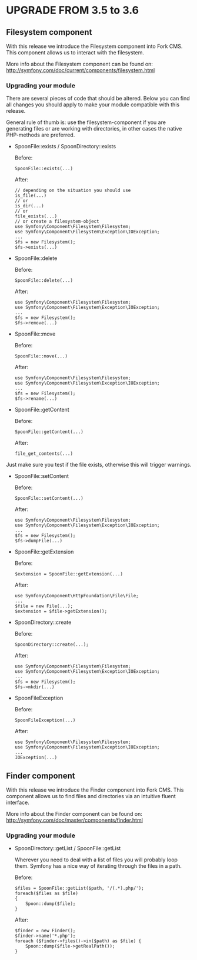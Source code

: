 UPGRADE FROM 3.5 to 3.6
=======================

## Filesystem component

With this release we introduce the Filesystem component into Fork CMS. This
component allows us to interact with the filesystem.

More info about the Filesystem component can be found on:
http://symfony.com/doc/current/components/filesystem.html

### Upgrading your module

There are several pieces of code that should be altered. Below you can find all
changes you should apply to make your module compatible with this release.

General rule of thumb is: use the filesystem-component if you are generating
files or are working with directories, in other cases the native PHP-methods
are preferred.

* SpoonFile::exists / SpoonDirectory::exists

   Before:
	```
	SpoonFile::exists(...)
	```

   After:
	```
	// depending on the situation you should use
	is_file(...)
	// or
	is_dir(...)
	// or
	file_exists(...)
	// or create a filesystem-object
	use Symfony\Component\Filesystem\Filesystem;
    use Symfony\Component\Filesystem\Exception\IOException;
    ...
	$fs = new Filesystem();
	$fs->exists(...)
	```

* SpoonFile::delete

   Before:
	```
	SpoonFile::delete(...)
	```

   After:
	```
	use Symfony\Component\Filesystem\Filesystem;
    use Symfony\Component\Filesystem\Exception\IOException;
    ...
	$fs = new Filesystem();
	$fs->remove(...)
	```

* SpoonFile::move

   Before:
	```
	SpoonFile::move(...)
	```

   After:
	```
	use Symfony\Component\Filesystem\Filesystem;
    use Symfony\Component\Filesystem\Exception\IOException;
    ...
	$fs = new Filesystem();
	$fs->rename(...)
	```

* SpoonFile::getContent

   Before:
	```
	SpoonFile::getContent(...)
	```

   After:
	```
	file_get_contents(...)
	```

Just make sure you test if the file exists, otherwise this will trigger warnings.

* SpoonFile::setContent

   Before:
	```
	SpoonFile::setContent(...)
	```

   After:
	```
	use Symfony\Component\Filesystem\Filesystem;
    use Symfony\Component\Filesystem\Exception\IOException;
	...
	$fs = new Filesystem();
	$fs->dumpFile(...)
	```

* SpoonFile::getExtension

   Before:
	```
	$extension = SpoonFile::getExtension(...)
	```

   After:
	```
	use Symfony\Component\HttpFoundation\File\File;
	...
	$file = new File(...);
	$extension = $file->getExtension();
	```

* SpoonDirectory::create

   Before:
	```
	SpoonDirectory::create(...);
	```

   After:
	```
	use Symfony\Component\Filesystem\Filesystem;
    use Symfony\Component\Filesystem\Exception\IOException;
    ...
	$fs = new Filesystem();
	$fs->mkdir(...)
	```

* SpoonFileException

   Before:
	```
	SpoonFileException(...)
	```

   After:
	```
	use Symfony\Component\Filesystem\Filesystem;
    use Symfony\Component\Filesystem\Exception\IOException;
    ...
	IOException(...)
	```

## Finder component

With this release we introduce the Finder component into Fork CMS. This
component allows us to find files and directories via an intuitive fluent
interface.

More info about the Finder component can be found on:
http://symfony.com/doc/master/components/finder.html

### Upgrading your module

* SpoonDirectory::getList / SpoonFile::getList

   Wherever you need to deal with a list of files you will probably loop them.
   Symfony has a nice way of iterating through the files in a path.

   Before:
    ```
    $files = SpoonFile::getList($path, '/(.*).php/');
	foreach($files as $file)
	{
		Spoon::dump($file);
	}
    ```

   After:
	```
	$finder = new Finder();
	$finder->name('*.php');
	foreach ($finder->files()->in($path) as $file) {
		Spoon::dump($file->getRealPath());
	}
	```

